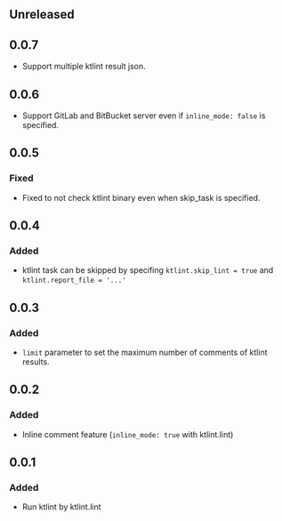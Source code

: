 ## Unreleased

## 0.0.7

- Support multiple ktlint result json.

## 0.0.6

- Support GitLab and BitBucket server even if `inline_mode: false` is specified.

## 0.0.5

### Fixed

- Fixed to not check ktlint binary even when skip_task is specified.

## 0.0.4

### Added
- ktlint task can be skipped by specifing `ktlint.skip_lint = true` and `ktlint.report_file = '...'`

## 0.0.3
### Added
- `limit` parameter to set the maximum number of comments of ktlint results.

## 0.0.2
### Added
- Inline comment feature (`inline_mode: true` with ktlint.lint)

## 0.0.1
### Added
- Run ktlint by ktlint.lint
